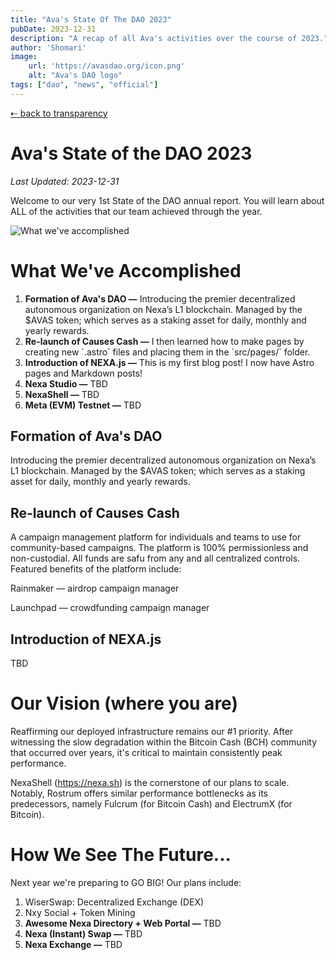 ```yaml
---
title: "Ava's State Of The DAO 2023"
pubDate: 2023-12-31
description: "A recap of all Ava's activities over the course of 2023."
author: 'Shomari'
image:
    url: 'https://avasdao.org/icon.png'
    alt: "Ava's DAO logo"
tags: ["dao", "news", "official"]
---
```


<main class="max-w-5xl p-5 mx-auto leading-9">

<a href="/transparency" class="text-sm font-medium text-slate-500 tracking-wider hover:text-rose-400">
    ⇠ back to transparency
</a>

<h1 class="py-5 text-5xl text-center font-light text-rose-500">
    Ava's State of the DAO <span class="font-bold">2023</span>
</h1>

_Last Updated: 2023-12-31_

<p class="py-10 w-2/3 text-xl leading-9">
Welcome to our very 1st State of the DAO annual report.
You will learn about ALL of the activities that our team achieved through the year.
</p>

![What we've accomplished](/img/banners/accomplished-23.jpg)
<h1 class="mt-10 text-5xl font-light text-rose-500">
    What We've Accomplished
</h1>

<ol class="mt-3 pl-10 list-decimal">
<li>
    <strong>Formation of Ava's DAO —</strong>
    Introducing the premier decentralized autonomous organization on Nexa’s L1 blockchain. Managed by the $AVAS token; which serves as a staking asset for daily, monthly and yearly rewards.
</li>
<li>
    <strong>Re-launch of Causes Cash —</strong>
    I then learned how to make pages by creating new `.astro` files and placing them in the `src/pages/` folder.
</li>
<li>
    <strong>Introduction of NEXA.js —</strong>
    This is my first blog post! I now have Astro pages and Markdown posts!
</li>
<li>
    <strong>Nexa Studio —</strong>
    TBD
</li>
<li>
    <strong>NexaShell —</strong>
    TBD
</li>
<li>
    <strong>Meta (EVM) Testnet —</strong>
    TBD
</li>
</ol>

<h2 class="mt-5 text-2xl font-medium text-rose-700 uppercase">
    Formation of Ava's DAO
</h2>

<p class="px-5">
    Introducing the premier decentralized autonomous organization on Nexa’s L1 blockchain. Managed by the $AVAS token; which serves as a staking asset for daily, monthly and yearly rewards.
</p>

<h2 class="mt-5 text-2xl font-medium text-rose-700 uppercase">
    Re-launch of Causes Cash
</h2>

<p class="px-5">
    A campaign management platform for individuals and teams to use for community-based campaigns.
The platform is 100% permissionless and non-custodial. All funds are safu from any and all centralized controls.
Featured benefits of the platform include:


Rainmaker — airdrop campaign manager

Launchpad — crowdfunding campaign manager
</p>

<h2 class="mt-5 text-2xl font-medium text-rose-700 uppercase">
    Introduction of NEXA.js
</h2>

<p class="px-5">
    TBD
</p>


<h1 class="mt-10 text-5xl font-light text-rose-500">
    Our Vision (where you are)
</h1>

Reaffirming our deployed infrastructure remains our #1 priority. After witnessing the slow degradation within the Bitcoin Cash (BCH) community that occurred over years, it's critical to maintain consistently peak performance.

NexaShell (https://nexa.sh) is the cornerstone of our plans to scale. Notably, Rostrum offers similar performance bottlenecks as its predecessors, namely Fulcrum (for Bitcoin Cash) and ElectrumX (for Bitcoin).


<h1 class="mt-10 text-5xl font-light text-rose-500">
    How We See The Future...
</h1>

Next year we're preparing to GO BIG!
Our plans include:

<ol class="pl-10 list-decimal">
    <li>WiserSwap: Decentralized Exchange (DEX)</li>
    <li>Nxy Social + Token Mining</li>

<li>
    <strong>Awesome Nexa Directory + Web Portal —</strong>
    TBD
</li>
<li>
    <strong>Nexa (Instant) Swap —</strong>
    TBD
</li>
<li>
    <strong>Nexa Exchange —</strong>
    TBD
</li>

</ol>

</main>
